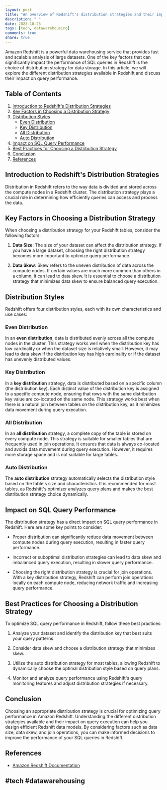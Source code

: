 ```yaml
---
layout: post
title: "An overview of Redshift's distribution strategies and their impact on SQL query performance."
description: " "
date: 2023-10-25
tags: [tech, datawarehousing]
comments: true
share: true
---
```


Amazon Redshift is a powerful data warehousing service that provides fast and scalable analysis of large datasets. One of the key factors that can significantly impact the performance of SQL queries in Redshift is the choice of distribution strategy for data storage. In this article, we will explore the different distribution strategies available in Redshift and discuss their impact on query performance.

## Table of Contents
1. [Introduction to Redshift's Distribution Strategies](#introduction-to-redshifts-distribution-strategies)
2. [Key Factors in Choosing a Distribution Strategy](#key-factors-in-choosing-a-distribution-strategy)
3. [Distribution Styles](#distribution-styles)
   - [Even Distribution](#even-distribution)
   - [Key Distribution](#key-distribution)
   - [All Distribution](#all-distribution)
   - [Auto Distribution](#auto-distribution)
4. [Impact on SQL Query Performance](#impact-on-sql-query-performance)
5. [Best Practices for Choosing a Distribution Strategy](#best-practices-for-choosing-a-distribution-strategy)
6. [Conclusion](#conclusion)
7. [References](#references)

## Introduction to Redshift's Distribution Strategies

Distribution in Redshift refers to the way data is divided and stored across the compute nodes in a Redshift cluster. The distribution strategy plays a crucial role in determining how efficiently queries can access and process the data.

## Key Factors in Choosing a Distribution Strategy

When choosing a distribution strategy for your Redshift tables, consider the following factors:

1. **Data Size**: The size of your dataset can affect the distribution strategy. If you have a large dataset, choosing the right distribution strategy becomes more important to optimize query performance.

2. **Data Skew**: Skew refers to the uneven distribution of data across the compute nodes. If certain values are much more common than others in a column, it can lead to data skew. It is essential to choose a distribution strategy that minimizes data skew to ensure balanced query execution.

## Distribution Styles

Redshift offers four distribution styles, each with its own characteristics and use cases:

### Even Distribution

In an **even distribution**, data is distributed evenly across all the compute nodes in the cluster. This strategy works well when the distribution key has low cardinality or when the dataset size is relatively small. However, it may lead to data skew if the distribution key has high cardinality or if the dataset has unevenly distributed values.

### Key Distribution

In a **key distribution** strategy, data is distributed based on a specific column (the distribution key). Each distinct value of the distribution key is assigned to a specific compute node, ensuring that rows with the same distribution key value are co-located on the same node. This strategy works best when there is a natural join between tables on the distribution key, as it minimizes data movement during query execution.

### All Distribution

In an **all distribution** strategy, a complete copy of the table is stored on every compute node. This strategy is suitable for smaller tables that are frequently used in join operations. It ensures that data is always co-located and avoids data movement during query execution. However, it requires more storage space and is not suitable for large tables.

### Auto Distribution

The **auto distribution** strategy automatically selects the distribution style based on the table's size and characteristics. It is recommended for most tables, as Redshift's optimizer analyzes query plans and makes the best distribution strategy choice dynamically.

## Impact on SQL Query Performance

The distribution strategy has a direct impact on SQL query performance in Redshift. Here are some key points to consider:

- Proper distribution can significantly reduce data movement between compute nodes during query execution, resulting in faster query performance.

- Incorrect or suboptimal distribution strategies can lead to data skew and imbalanced query execution, resulting in slower query performance.

- Choosing the right distribution strategy is crucial for join operations. With a key distribution strategy, Redshift can perform join operations locally on each compute node, reducing network traffic and increasing query performance.

## Best Practices for Choosing a Distribution Strategy

To optimize SQL query performance in Redshift, follow these best practices:

1. Analyze your dataset and identify the distribution key that best suits your query patterns.

2. Consider data skew and choose a distribution strategy that minimizes skew.

3. Utilize the auto distribution strategy for most tables, allowing Redshift to dynamically choose the optimal distribution style based on query plans.

4. Monitor and analyze query performance using Redshift's query monitoring features and adjust distribution strategies if necessary.

## Conclusion

Choosing an appropriate distribution strategy is crucial for optimizing query performance in Amazon Redshift. Understanding the different distribution strategies available and their impact on query execution can help you design efficient Redshift data models. By considering factors such as data size, data skew, and join operations, you can make informed decisions to improve the performance of your SQL queries in Redshift.

## References

- [Amazon Redshift Documentation](https://docs.aws.amazon.com/redshift/index.html)

## #tech #datawarehousing
